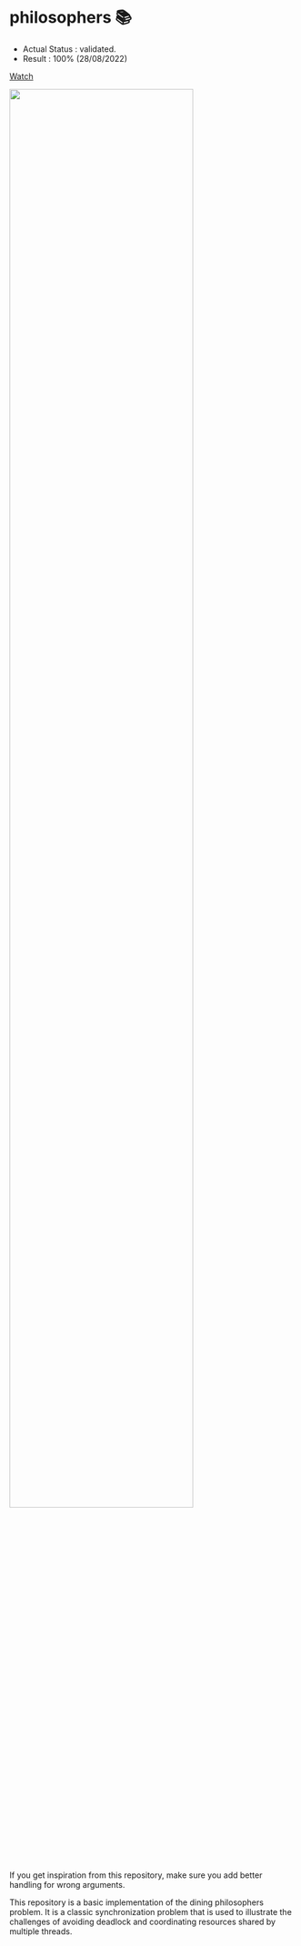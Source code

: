 # philosophers 📚

- Actual Status : validated.
- Result : 100% (28/08/2022)

[Watch](https://youtu.be/-R8DrqAnOEk)

<img src="https://github.com/42cursus/Philosophers/blob/master/philosophers.gif" width="80%">

If you get inspiration from this repository, make sure you add better handling for wrong arguments.

This repository is a basic implementation of the dining philosophers problem. It is a classic synchronization problem that is used to illustrate the challenges of avoiding deadlock and coordinating resources shared by multiple threads.
